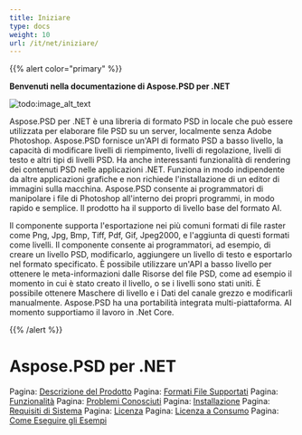```yaml
---
title: Iniziare
type: docs
weight: 10
url: /it/net/iniziare/
---
```


{{% alert color="primary" %}}

**Benvenuti nella documentazione di Aspose.PSD per .NET**

![todo:image_alt_text](https://www.aspose.cloud/templates/aspose/App_Themes/V3/images/psd/272x272/aspose_psd-for-net.png)

Aspose.PSD per .NET è una libreria di formato PSD in locale che può essere utilizzata per elaborare file PSD su un server, localmente senza Adobe Photoshop. Aspose.PSD fornisce un'API di formato PSD a basso livello, la capacità di modificare livelli di riempimento, livelli di regolazione, livelli di testo e altri tipi di livelli PSD. Ha anche interessanti funzionalità di rendering dei contenuti PSD nelle applicazioni .NET. Funziona in modo indipendente da altre applicazioni grafiche e non richiede l'installazione di un editor di immagini sulla macchina. Aspose.PSD consente ai programmatori di manipolare i file di Photoshop all'interno dei propri programmi, in modo rapido e semplice. Il prodotto ha il supporto di livello base del formato AI.

Il componente supporta l'esportazione nei più comuni formati di file raster come Png, Jpg, Bmp, Tiff, Pdf, Gif, Jpeg2000, e l'aggiunta di questi formati come livelli. Il componente consente ai programmatori, ad esempio, di creare un livello PSD, modificarlo, aggiungere un livello di testo e esportarlo nel formato specificato. È possibile utilizzare un'API a basso livello per ottenere le meta-informazioni dalle Risorse del file PSD, come ad esempio il momento in cui è stato creato il livello, o se i livelli sono stati uniti. È possibile ottenere Maschere di livello e i Dati del canale grezzo e modificarli manualmente. Aspose.PSD ha una portabilità integrata multi-piattaforma. Al momento supportiamo il lavoro in .Net Core.

{{% /alert %}}

# **Aspose.PSD per .NET**
Pagina: [Descrizione del Prodotto](/psd/it/net/descrizione-del-prodotto/) Pagina: [Formati File Supportati](/psd/it/net/formati-file-supportati/) Pagina: [Funzionalità](/psd/it/net/funzionalita/) Pagina: [Problemi Conosciuti](/psd/it/net/problemi-conosciuti/) Pagina: [Installazione](/psd/it/net/installazione/) Pagina: [Requisiti di Sistema](/psd/it/net/requisiti-di-sistema/) Pagina: [Licenza](/psd/it/net/licenza/) Pagina: [Licenza a Consumo](/psd/it/net/licenza-a-consumo/) Pagina: [Come Eseguire gli Esempi](/psd/it/net/come-eseguire-gli-esempi/)
